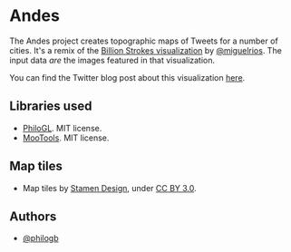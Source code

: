 # Andes

The Andes project creates topographic maps of Tweets for a number of
cities. It's a remix of the [Billion Strokes visualization](https://blog.twitter.com/2013/geography-tweets-3) by
[@miguelrios](https://twitter.com/miguelrios). The input data *are* the
images featured in that visualization.

You can find the Twitter blog post about this visualization [here](https://blog.twitter.com/2013/topography-tweets).

## Libraries used

 * [PhiloGL](http://senchalabs.org/philogl). MIT license.
 * [MooTools](http://mootools.net). MIT license.

## Map tiles

 * Map tiles by [Stamen Design](http://stamen.com), under [CC BY
   3.0](http://creativecommons.org/licenses/by/3.0).

## Authors
 * [@philogb](https://twitter.com/philogb)
